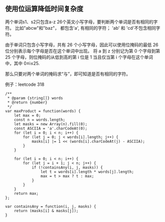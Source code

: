 ## 使用位运算降低时间复杂度
两个单词s1、s2只包含a-z 26个英文小写字母，要判断两个单词是否有相同的字符。
比如"abcw"和"baz"， 都包含'a', 有相同的字符； 'ab' 和 'cd'不包含相同字符。

由于单词只包含小写字母，共有 26 个小写字母，因此可以使用位掩码的最低 26 位分别表示每个字母是否在这个单词中出现。
将 a 到 z 分别记为第 0 个字母到第 25 个字母，则位掩码的从低到高的第 i 位是 1 当且仅当第 i 个字母在这个单词中，其中 0≤i≤25.

那么只要对两个单词的掩码求“与”，即可知道是否有相同的字符。


例子：leetcode 318
```
/**
 * @param {string[]} words
 * @return {number}
 */
var maxProduct = function(words) {
    let max = 0;
    const n = words.length;
    let masks = new Array(n).fill(0);
    const ASCIIA = 'a'.charCodeAt(0);
    for (let i = 0; i < n; i++) {
        for (let j = 0; j < words[i].length; j++) {
            masks[i] |= 1 << (words[i].charCodeAt(j) - ASCIIA); 
        }
    }

    for (let i = 0; i < n; i++) {
        for (let j = i + 1; j < n; j++) {
            if (!containsAny(i, j, masks)) {
                let t = words[i].length * words[j].length;
                max = t > max ? t : max;
            }
        }
    }
    return max;
};

var containsAny = function(i, j, masks) {
    return (masks[i] & masks[j]); 
}
```

